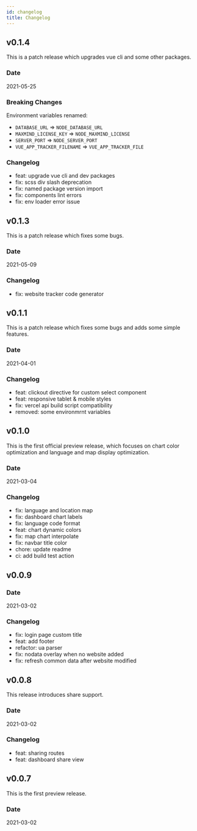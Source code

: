 ```yaml
---
id: changelog
title: Changelog
---
```


## v0.1.4

This is a patch release which upgrades vue cli and some other packages.

### Date

2021-05-25

### Breaking Changes

Environment variables renamed:

- `DATABASE_URL` => `NODE_DATABASE_URL`
- `MAXMIND_LICENSE_KEY` => `NODE_MAXMIND_LICENSE`
- `SERVER_PORT` => `NODE_SERVER_PORT`
- `VUE_APP_TRACKER_FILENAME` => `VUE_APP_TRACKER_FILE`

### Changelog

- feat: upgrade vue cli and dev packages
- fix: scss div slash deprecation
- fix: named package version import
- fix: components lint errors
- fix: env loader error issue

## v0.1.3

This is a patch release which fixes some bugs.

### Date

2021-05-09

### Changelog

- fix: website tracker code generator

## v0.1.1

This is a patch release which fixes some bugs and adds some simple features.

### Date

2021-04-01

### Changelog

- feat: clickout directive for custom select component
- feat: responsive tablet & mobile styles
- fix: vercel api build script compatibility
- removed: some environmrnt variables

## v0.1.0

This is the first official preview release, which focuses on chart color optimization and language and map display optimization.

### Date

2021-03-04

### Changelog

- fix: language and location map
- fix: dashboard chart labels
- fix: language code format
- feat: chart dynamic colors
- fix: map chart interpolate
- fix: navbar title color
- chore: update readme
- ci: add build test action

## v0.0.9

### Date

2021-03-02

### Changelog

- fix: login page custom title
- feat: add footer
- refactor: ua parser
- fix: nodata overlay when no website added
- fix: refresh common data after website modified

## v0.0.8

This release introduces share support.

### Date

2021-03-02

### Changelog

- feat: sharing routes
- feat: dashboard share view

## v0.0.7

This is the first preview release.

### Date

2021-03-02
